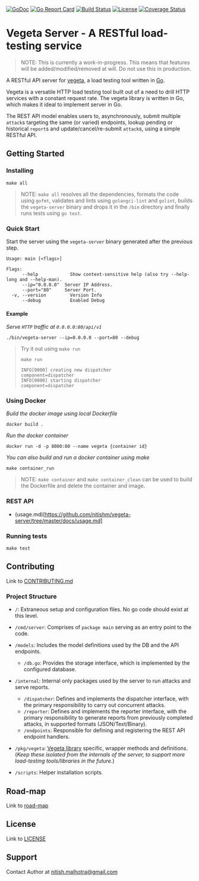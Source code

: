 [![GoDoc](https://godoc.org/github.com/shazow/ssh-chat?status.svg)](https://godoc.org/github.com/nitishm/vegeta-server) 
[![Go Report Card](https://goreportcard.com/badge/gojp/goreportcard)](https://goreportcard.com/report/nitishm/vegeta-server) 
[![Build Status](https://travis-ci.org/shazow/ssh-chat.svg?branch=master)](https://travis-ci.org/nitishm/vegeta-server) 
[![License](https://img.shields.io/badge/License-MIT-blue.svg)](https://github.com/nitishm/vegeta-server/blob/master/LICENSE) 
[![Coverage Status](https://coveralls.io/repos/github/nitishm/vegeta-server/badge.svg?branch=master)](https://coveralls.io/github/nitishm/vegeta-server?branch=master)
# Vegeta Server - A RESTful load-testing service

> NOTE: This is currently a work-in-progress. This means that features will be added/modified/removed at will. Do not use this in production.

A RESTful API server for [vegeta](https://github.com/tsenart/vegeta), a load testing tool written in [Go](https://github.com/golang/go).

Vegeta is a versatile HTTP load testing tool built out of a need to drill HTTP services with a constant request rate. The vegeta library is written in Go, which makes it ideal to implement server in Go.  

The REST API model enables users to, asynchronously, submit multiple `attack`s targeting the same (or varied) endpoints, lookup pending or historical `report`s and update/cancel/re-submit `attack`s, using a simple RESTful API.

## Getting Started

### Installing

```
make all
```

> NOTE: `make all` resolves all the dependencies, formats the code using `gofmt`, validates and lints using `golangci-lint` and `golint`, builds the `vegeta-server` binary and drops it in the `/bin` directory and finally runs tests using `go test`.

### Quick Start 

Start the server using the `vegeta-server` binary generated after the previous step.

```
Usage: main [<flags>]

Flags:
      --help            Show context-sensitive help (also try --help-long and --help-man).
      --ip="0.0.0.0"  Server IP Address.
      --port="80"     Server Port.
  -v, --version         Version Info
      --debug           Enabled Debug
```

#### Example 
*Serve `HTTP` traffic at `0.0.0.0:80/api/v1`*
```
./bin/vegeta-server --ip=0.0.0.0 --port=80 --debug
```

> Try it out using `make run`
> ```
> make run
> 
> INFO[0000] creating new dispatcher                       component=dispatcher
> INFO[0000] starting dispatcher                           component=dispatcher
> ```

### Using Docker
*Build the docker image using local Dockerfile*
```
docker build .
```
*Run the docker container*
```
docker run -d -p 8000:80 --name vegeta {container id}
```
*You can also build and run a docker container using make*
```
make container_run
```
> NOTE: `make container` and `make container_clean` can be used to build the Dockerfile and delete the container and image.

### REST API
- (usage.md)[https://github.com/nitishm/vegeta-server/tree/master/docs/usage.md]

### Running tests

```
make test
```

## Contributing

Link to [CONTRIBUTING.md](https://github.com/nitishm/vegeta-server/blob/master/CONTRIBUTING.md)

### Project Structure
- `/`: Extraneous setup and configuration files. No go code should exist at this level.
- `/cmd/server`: Comprises of `package main` serving as an entry point to the code.

- `/models`: Includes the model definitions used by the DB and the API endpoints.
    - `/db.go`: Provides the storage interface, which is implemented by the configured database.

- `/internal`: Internal only packages used by the server to run attacks and serve reports.
    - `/dispatcher`: Defines and implements the dispatcher interface, with the primary responsibility to carry out concurrent attacks.
    - `/reporter`: Defines and implements the reporter interface, with the primary responsibility to generate reports from previously completed attacks, in supported formats (JSON/Text/Binary).
    - `/endpoints`: Responsible for defining and registering the REST API endpoint handlers.

- `/pkg/vegeta`: [Vegeta library](https://github.com/tsenart/vegeta/tree/master/lib)  specific, wrapper methods and definitions. (*Keep these isolated from the internals of the server, to support more load-testing tools/libraries in the future.*)

- `/scripts`: Helper installation scripts.

## Road-map

Link to [road-map](https://github.com/nitishm/vegeta-server/projects/1)

## License

Link to [LICENSE](https://github.com/nitishm/vegeta-server/blob/master/LICENSE)

## Support

Contact Author at nitish.malhotra@gmail.com
